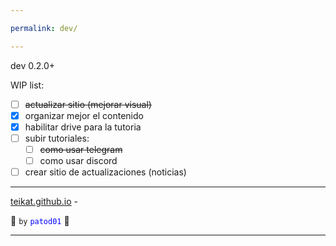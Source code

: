 ```yaml
---

permalink: dev/

---
```


<link rel="icon" href="etc/icon1.png">

dev 0.2.0+

WIP list:

- [ ] ~~actualizar sitio (mejorar visual)~~
- [x] organizar mejor el contenido
- [x] habilitar drive para la tutoria
- [ ] subir tutoriales:
    - [ ] ~~como usar telegram~~
    - [ ] como usar discord
- [ ] crear sitio de actualizaciones (noticias)

---

[teikat.github.io][teikat] - <span id="ver"></span>

:ghost: `by` <span style="color: blue;">`patod01`</span> :ghost:

[teikat]: https://teikat.github.io

---

